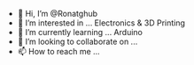 - 👋 Hi, I’m @Ronatghub
- 👀 I’m interested in ... Electronics & 3D Printing 
- 🌱 I’m currently learning ... Arduino
- 💞️ I’m looking to collaborate on ...
- 📫 How to reach me ...

<!---
Ronatghub/Ronatghub is a ✨ special ✨ repository because its `README.md` (this file) appears on your GitHub profile.
You can click the Preview link to take a look at your changes.
--->

